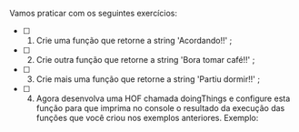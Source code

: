 Vamos praticar com os seguintes exercícios:
- [ ] 1. Crie uma função que retorne a string 'Acordando!!' ;
- [ ] 2. Crie outra função que retorne a string 'Bora tomar café!!' ;
- [ ] 3. Crie mais uma função que retorne a string 'Partiu dormir!!' ;
- [ ] 4. Agora desenvolva uma HOF chamada doingThings e configure esta função para que imprima no console o resultado da execução das funções que você criou nos exemplos anteriores. Exemplo: